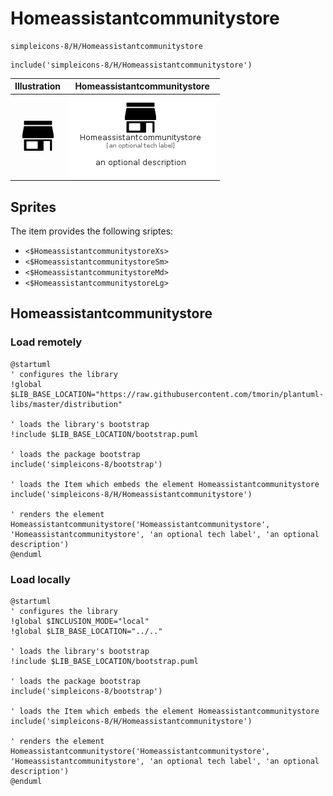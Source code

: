 # Homeassistantcommunitystore


```text
simpleicons-8/H/Homeassistantcommunitystore
```

```text
include('simpleicons-8/H/Homeassistantcommunitystore')
```



| Illustration | Homeassistantcommunitystore |
| :---: | :---: |
| ![illustration for Illustration](../../simpleicons-8/H/Homeassistantcommunitystore.png) | ![illustration for Homeassistantcommunitystore](../../simpleicons-8/H/Homeassistantcommunitystore.Local.png) |



## Sprites
The item provides the following sriptes:

- `<$HomeassistantcommunitystoreXs>`
- `<$HomeassistantcommunitystoreSm>`
- `<$HomeassistantcommunitystoreMd>`
- `<$HomeassistantcommunitystoreLg>`





## Homeassistantcommunitystore

### Load remotely
```plantuml
@startuml
' configures the library
!global $LIB_BASE_LOCATION="https://raw.githubusercontent.com/tmorin/plantuml-libs/master/distribution"

' loads the library's bootstrap
!include $LIB_BASE_LOCATION/bootstrap.puml

' loads the package bootstrap
include('simpleicons-8/bootstrap')

' loads the Item which embeds the element Homeassistantcommunitystore
include('simpleicons-8/H/Homeassistantcommunitystore')

' renders the element
Homeassistantcommunitystore('Homeassistantcommunitystore', 'Homeassistantcommunitystore', 'an optional tech label', 'an optional description')
@enduml
```

### Load locally
```plantuml
@startuml
' configures the library
!global $INCLUSION_MODE="local"
!global $LIB_BASE_LOCATION="../.."

' loads the library's bootstrap
!include $LIB_BASE_LOCATION/bootstrap.puml

' loads the package bootstrap
include('simpleicons-8/bootstrap')

' loads the Item which embeds the element Homeassistantcommunitystore
include('simpleicons-8/H/Homeassistantcommunitystore')

' renders the element
Homeassistantcommunitystore('Homeassistantcommunitystore', 'Homeassistantcommunitystore', 'an optional tech label', 'an optional description')
@enduml
```

